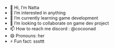 - 👋 Hi, I’m Natta
- 👀 I’m interested in anything
- 🌱 I’m currently learning game development
- 💞️ I’m looking to collaborate on game dev project
- 📫 How to reach me discord : @cocoonad
- 😄 Pronouns: her
- ⚡ Fun fact: sssttt
<!---
inininatta/inininatta is a ✨ special ✨ repository because its `README.md` (this file) appears on your GitHub profile.
You can click the Preview link to take a look at your changes.
--->
